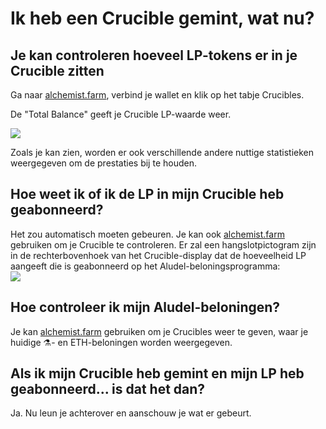 # Ik heb een Crucible gemint, wat nu?

## Je kan controleren hoeveel LP-tokens er in je Crucible zitten

Ga naar [alchemist.farm](https://alchemist.farm/), verbind je wallet en klik op het tabje Crucibles.

De "Total Balance" geeft je Crucible LP-waarde weer.

![](https://i.imgur.com/WCBz8yM.png)

Zoals je kan zien, worden er ook verschillende andere nuttige statistieken weergegeven om de prestaties bij te houden.

## Hoe weet ik of ik de LP in mijn Crucible heb geabonneerd?

Het zou automatisch moeten gebeuren. Je kan ook [alchemist.farm](https://alchemist.farm/) gebruiken om je Crucible te controleren. Er zal een hangslotpictogram zijn in de rechterbovenhoek van het Crucible-display dat de hoeveelheid LP aangeeft die is geabonneerd op het Aludel-beloningsprogramma:  
![](https://i.imgur.com/ed4d3m8.png)

## Hoe controleer ik mijn Aludel-beloningen?

Je kan [alchemist.farm](https://alchemist.farm/) gebruiken om je Crucibles weer te geven, waar je huidige ⚗️- en ETH-beloningen worden weergegeven.

## Als ik mijn Crucible heb gemint en mijn LP heb geabonneerd... is dat het dan?

Ja. Nu leun je achterover en aanschouw je wat er gebeurt.

